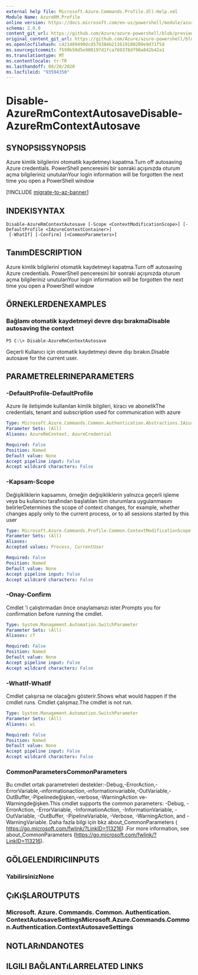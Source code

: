 ```yaml
---
external help file: Microsoft.Azure.Commands.Profile.dll-Help.xml
Module Name: AzureRM.Profile
online version: https://docs.microsoft.com/en-us/powershell/module/azurerm.profile/disable-azurermcontextautosave
schema: 2.0.0
content_git_url: https://github.com/Azure/azure-powershell/blob/preview/src/ResourceManager/Profile/Commands.Profile/help/Disable-AzureRmContextAutosave.md
original_content_git_url: https://github.com/Azure/azure-powershell/blob/preview/src/ResourceManager/Profile/Commands.Profile/help/Disable-AzureRmContextAutosave.md
ms.openlocfilehash: c421489490dcd579384b211619180209e9d71f5d
ms.sourcegitcommit: f599b50d5e980197d1fca769378df90a842b42a1
ms.translationtype: MT
ms.contentlocale: tr-TR
ms.lasthandoff: 08/20/2020
ms.locfileid: "93594350"
---
```

# <span data-ttu-id="1daff-101">Disable-AzureRmContextAutosave</span><span class="sxs-lookup"><span data-stu-id="1daff-101">Disable-AzureRmContextAutosave</span></span>

## <span data-ttu-id="1daff-102">SYNOPSIS</span><span class="sxs-lookup"><span data-stu-id="1daff-102">SYNOPSIS</span></span>
<span data-ttu-id="1daff-103">Azure kimlik bilgilerini otomatik kaydetmeyi kapatma.</span><span class="sxs-lookup"><span data-stu-id="1daff-103">Turn off autosaving Azure credentials.</span></span>  <span data-ttu-id="1daff-104">PowerShell penceresini bir sonraki açışınızda oturum açma bilgileriniz unutulan</span><span class="sxs-lookup"><span data-stu-id="1daff-104">Your login information will be forgotten the next time you open a PowerShell window</span></span>

[!INCLUDE [migrate-to-az-banner](../../includes/migrate-to-az-banner.md)]

## <span data-ttu-id="1daff-105">INDEKI</span><span class="sxs-lookup"><span data-stu-id="1daff-105">SYNTAX</span></span>

```
Disable-AzureRmContextAutosave [-Scope <ContextModificationScope>] [-DefaultProfile <IAzureContextContainer>]
 [-WhatIf] [-Confirm] [<CommonParameters>]
```

## <span data-ttu-id="1daff-106">Tanım</span><span class="sxs-lookup"><span data-stu-id="1daff-106">DESCRIPTION</span></span>
<span data-ttu-id="1daff-107">Azure kimlik bilgilerini otomatik kaydetmeyi kapatma.</span><span class="sxs-lookup"><span data-stu-id="1daff-107">Turn off autosaving Azure credentials.</span></span>  <span data-ttu-id="1daff-108">PowerShell penceresini bir sonraki açışınızda oturum açma bilgileriniz unutulan</span><span class="sxs-lookup"><span data-stu-id="1daff-108">Your login information will be forgotten the next time you open a PowerShell window</span></span>

## <span data-ttu-id="1daff-109">ÖRNEKLERDEN</span><span class="sxs-lookup"><span data-stu-id="1daff-109">EXAMPLES</span></span>

### <span data-ttu-id="1daff-110">Bağlamı otomatik kaydetmeyi devre dışı bırakma</span><span class="sxs-lookup"><span data-stu-id="1daff-110">Disable autosaving the context</span></span>
```
PS C:\> Disable-AzureRmContextAutosave
```

<span data-ttu-id="1daff-111">Geçerli Kullanıcı için otomatik kaydetmeyi devre dışı bırakın.</span><span class="sxs-lookup"><span data-stu-id="1daff-111">Disable autosave for the current user.</span></span>

## <span data-ttu-id="1daff-112">PARAMETRELERINE</span><span class="sxs-lookup"><span data-stu-id="1daff-112">PARAMETERS</span></span>

### <span data-ttu-id="1daff-113">-DefaultProfile</span><span class="sxs-lookup"><span data-stu-id="1daff-113">-DefaultProfile</span></span>
<span data-ttu-id="1daff-114">Azure ile iletişimde kullanılan kimlik bilgileri, kiracı ve abonelik</span><span class="sxs-lookup"><span data-stu-id="1daff-114">The credentials, tenant and subscription used for communication with azure</span></span>

```yaml
Type: Microsoft.Azure.Commands.Common.Authentication.Abstractions.IAzureContextContainer
Parameter Sets: (All)
Aliases: AzureRmContext, AzureCredential

Required: False
Position: Named
Default value: None
Accept pipeline input: False
Accept wildcard characters: False
```

### <span data-ttu-id="1daff-115">-Kapsam</span><span class="sxs-lookup"><span data-stu-id="1daff-115">-Scope</span></span>
<span data-ttu-id="1daff-116">Değişikliklerin kapsamını, örneğin değişikliklerin yalnızca geçerli işleme veya bu kullanıcı tarafından başlatılan tüm oturumlara uygulanmasını belirler</span><span class="sxs-lookup"><span data-stu-id="1daff-116">Determines the scope of context changes, for example, whether changes apply only to the current process, or to all sessions started by this user</span></span>

```yaml
Type: Microsoft.Azure.Commands.Profile.Common.ContextModificationScope
Parameter Sets: (All)
Aliases:
Accepted values: Process, CurrentUser

Required: False
Position: Named
Default value: None
Accept pipeline input: False
Accept wildcard characters: False
```

### <span data-ttu-id="1daff-117">-Onay</span><span class="sxs-lookup"><span data-stu-id="1daff-117">-Confirm</span></span>
<span data-ttu-id="1daff-118">Cmdlet 'i çalıştırmadan önce onaylamanızı ister.</span><span class="sxs-lookup"><span data-stu-id="1daff-118">Prompts you for confirmation before running the cmdlet.</span></span>

```yaml
Type: System.Management.Automation.SwitchParameter
Parameter Sets: (All)
Aliases: cf

Required: False
Position: Named
Default value: None
Accept pipeline input: False
Accept wildcard characters: False
```

### <span data-ttu-id="1daff-119">-WhatIf</span><span class="sxs-lookup"><span data-stu-id="1daff-119">-WhatIf</span></span>
<span data-ttu-id="1daff-120">Cmdlet çalışırsa ne olacağını gösterir.</span><span class="sxs-lookup"><span data-stu-id="1daff-120">Shows what would happen if the cmdlet runs.</span></span>
<span data-ttu-id="1daff-121">Cmdlet çalışmaz.</span><span class="sxs-lookup"><span data-stu-id="1daff-121">The cmdlet is not run.</span></span>

```yaml
Type: System.Management.Automation.SwitchParameter
Parameter Sets: (All)
Aliases: wi

Required: False
Position: Named
Default value: None
Accept pipeline input: False
Accept wildcard characters: False
```

### <span data-ttu-id="1daff-122">CommonParameters</span><span class="sxs-lookup"><span data-stu-id="1daff-122">CommonParameters</span></span>
<span data-ttu-id="1daff-123">Bu cmdlet ortak parametreleri destekler:-Debug,-ErrorAction,-ErrorVariable,-ınformationaction,-ınformationvariable,-OutVariable,-OutBuffer,-Pipelinedeğişken,-verbose,-WarningAction ve-Warningdeğişken.</span><span class="sxs-lookup"><span data-stu-id="1daff-123">This cmdlet supports the common parameters: -Debug, -ErrorAction, -ErrorVariable, -InformationAction, -InformationVariable, -OutVariable, -OutBuffer, -PipelineVariable, -Verbose, -WarningAction, and -WarningVariable.</span></span> <span data-ttu-id="1daff-124">Daha fazla bilgi için bkz about_CommonParameters ( https://go.microsoft.com/fwlink/?LinkID=113216) .</span><span class="sxs-lookup"><span data-stu-id="1daff-124">For more information, see about_CommonParameters (https://go.microsoft.com/fwlink/?LinkID=113216).</span></span>

## <span data-ttu-id="1daff-125">GÖLGELENDIRICI</span><span class="sxs-lookup"><span data-stu-id="1daff-125">INPUTS</span></span>

### <span data-ttu-id="1daff-126">Yabilirsiniz</span><span class="sxs-lookup"><span data-stu-id="1daff-126">None</span></span>

## <span data-ttu-id="1daff-127">ÇıKıŞLAR</span><span class="sxs-lookup"><span data-stu-id="1daff-127">OUTPUTS</span></span>

### <span data-ttu-id="1daff-128">Microsoft. Azure. Commands. Common. Authentication. ContextAutosaveSettings</span><span class="sxs-lookup"><span data-stu-id="1daff-128">Microsoft.Azure.Commands.Common.Authentication.ContextAutosaveSettings</span></span>

## <span data-ttu-id="1daff-129">NOTLARıNDA</span><span class="sxs-lookup"><span data-stu-id="1daff-129">NOTES</span></span>

## <span data-ttu-id="1daff-130">ILGILI BAĞLANTıLAR</span><span class="sxs-lookup"><span data-stu-id="1daff-130">RELATED LINKS</span></span>
